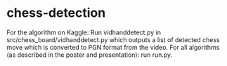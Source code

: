 # chess-detection
For the algorithm on Kaggle: 
  Run vidhanddetect.py in src/chess_board/vidhanddetect.py which outputs a list of detected chess move which is converted to PGN format from the video.
For all algorithms (as described in the poster and presentation):
  run run.py.

